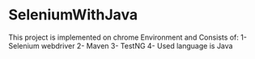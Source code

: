 # SeleniumWithJava

This project is implemented on chrome Environment and Consists of:
1- Selenium webdriver
2- Maven
3- TestNG
4- Used language is Java
